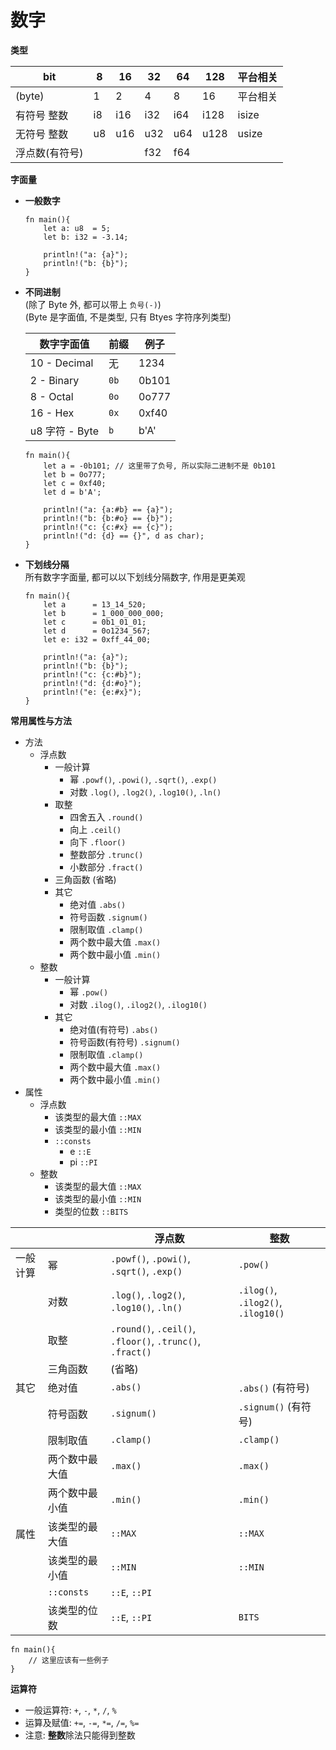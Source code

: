 # 数字

**类型**
  
| bit            | 8   | 16  | 32  | 64  | 128  | 平台相关 |
| ---            | --- | --- | --- | --- | ---  | ---      |
| (byte)         | 1   | 2   | 4   | 8   | 16   | 平台相关 |
| 有符号 整数    | i8  | i16 | i32 | i64 | i128 | isize    |
| 无符号 整数    | u8  | u16 | u32 | u64 | u128 | usize    |
| 浮点数(有符号) |     |     | f32 | f64 |      |          |

**字面量**
- **一般数字**
    ```rust, editable
    fn main(){
        let a: u8  = 5;
        let b: i32 = -3.14;

        println!("a: {a}");
        println!("b: {b}");
    }
    ```
- **不同进制**  
  (除了 Byte 外, 都可以带上 `负号(-)`)  
  (Byte 是字面值, 不是类型, 只有 Btyes 字符序列类型)

  | 数字字面值     | 前缀 | 例子  |
  | ---            | ---  | ---   |
  | 10 - Decimal   | 无   | 1234  |
  | 2 - Binary     | `0b` | 0b101 |
  | 8 - Octal      | `0o` | 0o777 |
  | 16 - Hex       | `0x` | 0xf40 |
  | u8 字符 - Byte | `b`  | b'A'  |

    ```rust, editable
    fn main(){
        let a = -0b101; // 这里带了负号, 所以实际二进制不是 0b101
        let b = 0o777;
        let c = 0xf40;
        let d = b'A';

        println!("a: {a:#b} == {a}");
        println!("b: {b:#o} == {b}");
        println!("c: {c:#x} == {c}");
        println!("d: {d} == {}", d as char);
    }
    ```
- **下划线分隔**  
  所有数字字面量, 都可以以下划线分隔数字, 作用是更美观
    ``` rust, editable
    fn main(){
        let a      = 13_14_520;
        let b      = 1_000_000_000;
        let c      = 0b1_01_01;
        let d      = 0o1234_567;
        let e: i32 = 0xff_44_00;
        
        println!("a: {a}");
        println!("b: {b}");
        println!("c: {c:#b}");
        println!("d: {d:#o}");
        println!("e: {e:#x}");
    }
    
    ```

**常用属性与方法**
  - 方法
    - 浮点数
      - 一般计算
        - 幂 `.powf()`, `.powi()`, `.sqrt()`, `.exp()`
        - 对数 `.log()`, `.log2()`, `.log10()`, `.ln()`
      - 取整 
        - 四舍五入 `.round()`
        - 向上 `.ceil()`
        - 向下 `.floor()`
        - 整数部分 `.trunc()`
        - 小数部分 `.fract()`
      - 三角函数 (省略)
      - 其它
        - 绝对值 `.abs()`
        - 符号函数 `.signum()`
        - 限制取值 `.clamp()`
        - 两个数中最大值 `.max()`
        - 两个数中最小值 `.min()`
    - 整数
      - 一般计算
        - 幂 `.pow()`
        - 对数 `.ilog()`, `.ilog2()`, `.ilog10()`
      - 其它
        - 绝对值(有符号) `.abs()`
        - 符号函数(有符号) `.signum()`
        - 限制取值 `.clamp()`
        - 两个数中最大值 `.max()`
        - 两个数中最小值 `.min()`
  - 属性
    - 浮点数
      - 该类型的最大值 `::MAX`
      - 该类型的最小值 `::MIN`
      - `::consts`
        - e `::E`
        - pi `::PI`
    - 整数
      - 该类型的最大值 `::MAX`
      - 该类型的最小值 `::MIN`
      - 类型的位数 `::BITS`


|          |                | 浮点数                                                   | 整数                               |
| ---      | ---            | ---                                                      | ---                                |
| 一般计算 | 幂             | `.powf()`, `.powi()`, `.sqrt()`, `.exp()`                | `.pow()`                           |
|          | 对数           | `.log()`, `.log2()`, `.log10()`, `.ln()`                 | `.ilog()`, `.ilog2()`, `.ilog10()` |
|          | 取整           | `.round()`, `.ceil()`, `.floor()`, `.trunc()`, `.fract()`|                                    |
|          | 三角函数       | (省略)                                                   |                                    |
| 其它     | 绝对值         | `.abs()`                                                 | `.abs()` (有符号)                  |
|          | 符号函数       | `.signum()`                                              | `.signum()` (有符号)               |
|          | 限制取值       | `.clamp()`                                               | `.clamp()`                         |
|          | 两个数中最大值 | `.max()`                                                 | `.max()`                           |
|          | 两个数中最小值 | `.min()`                                                 | `.min()`                           |
| 属性     | 该类型的最大值 | `::MAX`                                                  | `::MAX`                            |
|          | 该类型的最小值 | `::MIN`                                                  | `::MIN`                            |
|          | `::consts`     | `::E`, `::PI`                                            |                                    |
|          | 该类型的位数   | `::E`, `::PI`                                            | `BITS`                             |
```rust, editable
fn main(){
    // 这里应该有一些例子
}
```
**运算符**  
- 一般运算符: `+`, `-`, `*`, `/`, `%`
- 运算及赋值: `+=`, `-=`, `*=`, `/=`, `%=`
- 注意: **整数**除法只能得到整数
